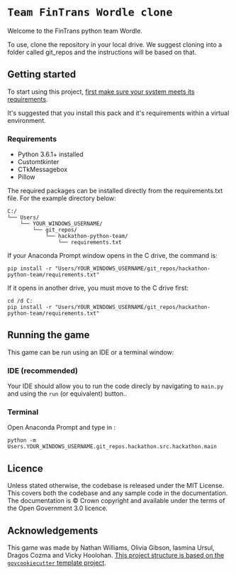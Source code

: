# `Team FinTrans Wordle clone`

Welcome to the FinTrans python team Wordle.

To use, clone the repository in your local drive. We suggest cloning into a folder called git_repos and the instructions will be based on that.

## Getting started

To start using this project, [first make sure your system meets its
requirements](#requirements).

It's suggested that you install this pack and it's requirements within a virtual environment.

### Requirements

- Python 3.6.1+ installed
- Customtkinter
- CTkMessagebox
- Pillow

The required packages can be installed directly from the requirements.txt file. For the example directory below:
```
C:/
└── Users/
    └── YOUR_WINDOWS_USERNAME/
        └── git_repos/
            └── hackathon-python-team/
                └── requirements.txt
```
If your Anaconda Prompt window opens in the C drive, the command is:
```shell
pip install -r "Users/YOUR_WINDOWS_USERNAME/git_repos/hackathon-python-team/requirements.txt"
```
If it opens in another drive, you must move to the C drive first:

```shell
cd /d C:
pip install -r "Users/YOUR_WINDOWS_USERNAME/git_repos/hackathon-python-team/requirements.txt"
```

## Running the game

This game can be run using an IDE or a terminal window:

### IDE (recommended)
Your IDE should allow you to run the code direcly by navigating to `main.py` and using the `run` (or equivalent) button..

### Terminal

Open Anaconda Prompt and type in :
```shell
python -m Users.YOUR_WINDOWS_USERNAME.git_repos.hackathon.src.hackathon.main
```

## Licence

Unless stated otherwise, the codebase is released under the MIT License. This covers
both the codebase and any sample code in the documentation. The documentation is ©
Crown copyright and available under the terms of the Open Government 3.0 licence.



## Acknowledgements
This game was made by Nathan Williams, Olivia Gibson, Iasmina Ursul, Dragos Cozma and Vicky Hoolohan.
[This project structure is based on the `govcookiecutter` template
project][govcookiecutter].

[govcookiecutter]: https://github.com/best-practice-and-impact/govcookiecutter

